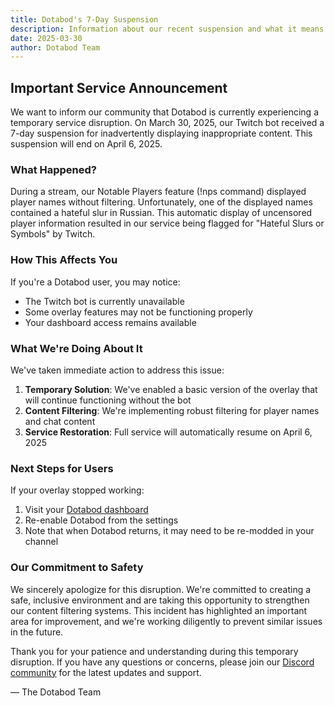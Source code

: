 ```yaml
---
title: Dotabod's 7-Day Suspension
description: Information about our recent suspension and what it means for streamers
date: 2025-03-30
author: Dotabod Team
---
```


## Important Service Announcement

We want to inform our community that Dotabod is currently experiencing a temporary service disruption. On March 30, 2025, our Twitch bot received a 7-day suspension for inadvertently displaying inappropriate content. This suspension will end on April 6, 2025.

### What Happened?

During a stream, our Notable Players feature (!nps command) displayed player names without filtering. Unfortunately, one of the displayed names contained a hateful slur in Russian. This automatic display of uncensored player information resulted in our service being flagged for "Hateful Slurs or Symbols" by Twitch.

### How This Affects You

If you're a Dotabod user, you may notice:

- The Twitch bot is currently unavailable
- Some overlay features may not be functioning properly
- Your dashboard access remains available

### What We're Doing About It

We've taken immediate action to address this issue:

1. **Temporary Solution**: We've enabled a basic version of the overlay that will continue functioning without the bot
2. **Content Filtering**: We're implementing robust filtering for player names and chat content
3. **Service Restoration**: Full service will automatically resume on April 6, 2025

### Next Steps for Users

If your overlay stopped working:

1. Visit your [Dotabod dashboard](https://dotabod.com/dashboard)
2. Re-enable Dotabod from the settings
3. Note that when Dotabod returns, it may need to be re-modded in your channel

### Our Commitment to Safety

We sincerely apologize for this disruption. We're committed to creating a safe, inclusive environment and are taking this opportunity to strengthen our content filtering systems. This incident has highlighted an important area for improvement, and we're working diligently to prevent similar issues in the future.

Thank you for your patience and understanding during this temporary disruption. If you have any questions or concerns, please join our [Discord community](https://discord.dotabod.com) for the latest updates and support.

— The Dotabod Team
